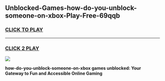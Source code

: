 
## Unblocked-Games-how-do-you-unblock-someone-on-xbox-Play-Free-69qqb
<h3>
<a href="https://premium76.site?title=how-do-you-unblock-someone-on-xbox&ref=23A">CLICK TO PLAY</a></h3>
<hr>

<h3>
<a href="https://premium76.site?title=how-do-you-unblock-someone-on-xbox&ref=23A">CLICK 2 PLAY</a>
  
</h3>

<a href="https://premium76.site?title=how-do-you-unblock-someone-on-xbox&ref=23A"><img src="https://clearcache.store/games.png"></a>


**how-do-you-unblock-someone-on-xbox games unblocked: Your Gateway to Fun and Accessible Online Gaming**
